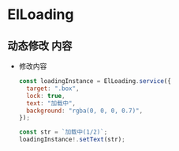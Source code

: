 # ElLoading

## 动态修改 内容

+ 修改内容

  ```js
  const loadingInstance = ElLoading.service({
    target: ".box",
    lock: true,
    text: "加载中",
    background: "rgba(0, 0, 0, 0.7)",
  });

  const str = `加载中(1/2)`;
  loadingInstance!.setText(str);
  ```
